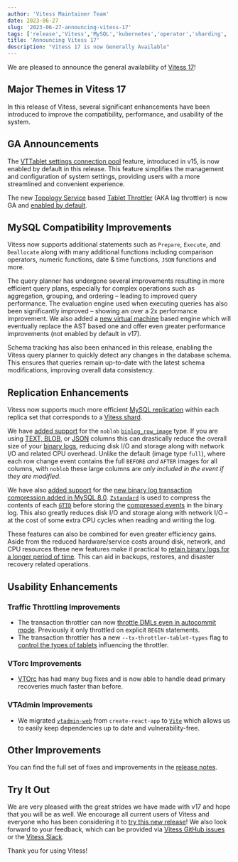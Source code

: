 ```yaml
---
author: 'Vitess Maintainer Team'
date: 2023-06-27
slug: '2023-06-27-announcing-vitess-17'
tags: ['release','Vitess','MySQL','kubernetes','operator','sharding', 'Orchestration', 'Failover', 'High-Availability']
title: 'Announcing Vitess 17'
description: "Vitess 17 is now Generally Available"
---
```


We are pleased to announce the general availability of [Vitess 17](https://github.com/vitessio/vitess/releases/tag/v17.0.0)!

## Major Themes in Vitess 17

In this release of Vitess, several significant enhancements have been introduced to improve the compatibility, performance, and usability of the system.

## GA Announcements

The [VTTablet settings connection pool](https://vitess.io/docs/17.0/reference/features/connection-pools/#vttablet-settings-pool) feature, introduced in v15, is now enabled by default in this release. This feature simplifies the management and configuration of system settings, providing users with a more streamlined and convenient experience.

The new [Topology Service](https://vitess.io/docs/reference/features/topology-service/) based [Tablet Throttler](https://vitess.io/docs/17.0/reference/features/tablet-throttler/) (AKA lag throttler) is now GA and [enabled by default](https://vitess.io/docs/17.0/reference/features/tablet-throttler/#v17-and-forward).

## MySQL Compatibility Improvements

Vitess now supports additional statements such as `Prepare`, `Execute`, and `Deallocate` along with many additional functions including comparison operators, numeric functions, date & time functions, `JSON` functions and more.

The query planner has undergone several improvements resulting in more efficient query plans, especially for complex operations such as aggregation, grouping, and ordering – leading to improved query performance. The evaluation engine used when executing queries has also been significantly improved – showing an over a 2x performance improvement. We also added a [new virtual machine](https://github.com/vitessio/vitess/pull/12369) based engine which will eventually replace the AST based one and offer even greater performance improvements (not enabled by default in v17).

Schema tracking has also been enhanced in this release, enabling the Vitess query planner to quickly detect any changes in the database schema. This ensures that queries remain up-to-date with the latest schema modifications, improving overall data consistency.

## Replication Enhancements

Vitess now supports much more efficient [MySQL replication](https://dev.mysql.com/doc/refman/en/replication.html) within each replica set that corresponds to a [Vitess shard](https://vitess.io/docs/concepts/shard/).

We have [added support](https://github.com/vitessio/vitess/pull/12905) for the `noblob` <code>[binlog_row_image](https://dev.mysql.com/doc/refman/en/replication-options-binary-log.html#sysvar_binlog_row_image)</code> type. If you are using [TEXT, BLOB](https://dev.mysql.com/doc/refman/en/blob.html), or [JSON](https://dev.mysql.com/doc/refman/en/json.html) columns this can drastically reduce the overall size of your [binary logs](https://dev.mysql.com/doc/refman/en/binary-log.html), reducing disk I/O and storage along with network I/O and related CPU overhead. Unlike the default (image type <code>full</code>), where each row change event contains the full <code>BEFORE</code> <em>and</em> <code>AFTER</code> images for all columns, with <code>noblob</code> these large columns are <em>only included in the event if they are modified</em>.

We have also [added support](https://github.com/vitessio/vitess/pull/12950) for the [new binary log transaction compression added in MySQL 8.0](https://dev.mysql.com/doc/refman/8.0/en/binary-log-transaction-compression.html). <code>[Zstandard](https://facebook.github.io/zstd)</code> is used to compress the contents of each <code>[GTID](https://dev.mysql.com/doc/refman/en/replication-gtids.html)</code> before storing the [compressed events](https://dev.mysql.com/doc/dev/mysql-server/latest/classbinary__log_1_1Transaction__payload__event.html) in the binary log. This also greatly reduces disk I/O and storage along with network I/O – at the cost of some extra CPU cycles when reading and writing the log.

These features can also be combined for even greater efficiency gains. Aside from the reduced hardware/service costs around disk, network, and CPU resources these new features make it practical to [retain binary logs for a longer period of time](https://dev.mysql.com/doc/refman/8.0/en/replication-options-binary-log.html#sysvar_binlog_expire_logs_auto_purge). This can aid in backups, restores, and disaster recovery related operations.

## Usability Enhancements

### Traffic Throttling Improvements

* The transaction throttler can now [throttle DMLs even in autocommit mode](https://github.com/vitessio/vitess/pull/13040). Previously it only throttled on explicit `BEGIN` statements.
* The transaction throttler has a new `--tx-throttler-tablet-types` flag to [control the types of tablets](https://github.com/vitessio/vitess/pull/12174) influencing the throttler.

### VTorc Improvements

* [VTOrc](https://vitess.io/docs/user-guides/configuration-basic/vtorc/) has had many bug fixes and is now able to handle dead primary recoveries much faster than before.

### VTAdmin Improvements

* We migrated <code>[vtadmin-web](https://vitess.io/docs/17.0/reference/programs/vtadmin-web/)</code> from `create-react-app` to <code>[Vite](https://vitejs.dev/)</code> which allows us to easily keep dependencies up to date and vulnerability-free.

## Other Improvements

You can find the full set of fixes and improvements in the [release notes](https://github.com/vitessio/vitess/releases/tag/v17.0.0).

## Try It Out

We are very pleased with the great strides we have made with v17 and hope that you will be as well. We encourage all current users of Vitess and everyone who has been considering it to [try this new release](https://github.com/vitessio/vitess/releases/tag/v17.0.0)! We also look forward to your feedback, which can be provided via [Vitess GitHub issues](https://github.com/vitessio/vitess/issues/new/choose) or the [Vitess Slack](https://vitess.slack.com/).

Thank you for using Vitess!
